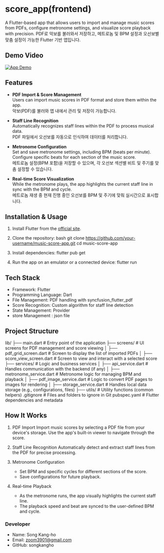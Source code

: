 # score_app(frontend)
A Flutter-based app that allows users to import and manage music scores from PDFs, configure metronome settings, and visualize score playback with precision.
PDF로 악보를 불러와서 저장하고, 메트로놈 및 BPM 설정과 오선보별 맞춤 설정이 가능한 Flutter 기반 앱입니다.

## Demo Video
[![App Demo](https://img.youtube.com/vi/qgYMwniyH2I/0.jpg)](https://www.youtube.com/watch?v=qgYMwniyH2I)


## Features
- **PDF Import & Score Management**  
  Users can import music scores in PDF format and store them within the app.  
  악보(PDF)를 불러와 앱 내에서 관리 및 저장이 가능합니다.

- **Staff Line Recognition**  
  Automatically recognizes staff lines within the PDF to process musical data.  
  PDF 파일에서 오선보를 자동으로 인식하여 데이터를 처리합니다.

- **Metronome Configuration**  
  Set and save metronome settings, including BPM (beats per minute).  
  Configure specific beats for each section of the music score.  
  메트로놈 설정(BPM 포함)을 저장할 수 있으며, 각 오선보 섹션별 비트 및 주기를 맞춤 설정할 수 있습니다.

- **Real-time Score Visualization**  
  While the metronome plays, the app highlights the current staff line in sync with the BPM and cycle.  
  메트로놈 재생 중 현재 진행 중인 오선보를 BPM 및 주기에 맞춰 실시간으로 표시합니다.


## Installation & Usage
1. Install Flutter from the [official site](https://flutter.dev).

2. Clone the repository:
    bash
    git clone https://github.com/your-username/music-score-app.git
    cd music-score-app

3. Install dependencies:
    flutter pub get

4. Run the app on an emulator or a connected device:
    flutter run

## Tech Stack
- Framework: Flutter
- Programming Language: Dart
- File Management: PDF handling with syncfusion_flutter_pdf
- Score Recognition: Custom algorithm for staff line detection
- State Management: Provider
- store Management : json file

## Project Structure
lib/
├── main.dart                 # Entry point of the application
├── screens/                  # UI screens for PDF management and score viewing
│   ├── pdf_grid_screen.dart  # Screen to display the list of imported PDFs
│   ├── score_view_screen.dart # Screen to view and interact with a selected score
├── services/                 # Logic and business services
│   ├── api_service.dart      # Handles communication with the backend (if any)
│   ├── metronome_service.dart # Metronome logic for managing BPM and playback
│   ├── pdf_image_service.dart # Logic to convert PDF pages to images for rendering
│   ├── storage_service.dart  # Handles local data storage (e.g., configurations, files)
├── utils/                    # Utility functions (common helpers)
.gitignore                    # Files and folders to ignore in Git
pubspec.yaml                  # Flutter dependencies and metadata

## How It Works
1. PDF Import
    Import music scores by selecting a PDF file from your device's storage.
    Use the app's built-in viewer to navigate through the score.

2. Staff Line Recognition
    Automatically detect and extract staff lines from the PDF for precise processing.

3. Metronome Configuration
    - Set BPM and specific cycles for different sections of the score.
    - Save configurations for future playback.

4. Real-time Playback
    - As the metronome runs, the app visually highlights the current staff line.
    - The playback speed and beat are synced to the user-defined BPM and cycle.

### Developer
 - Name: Song Kang-ho
 - Email: zoom3901@gmail.com
 - GitHub: songkangho